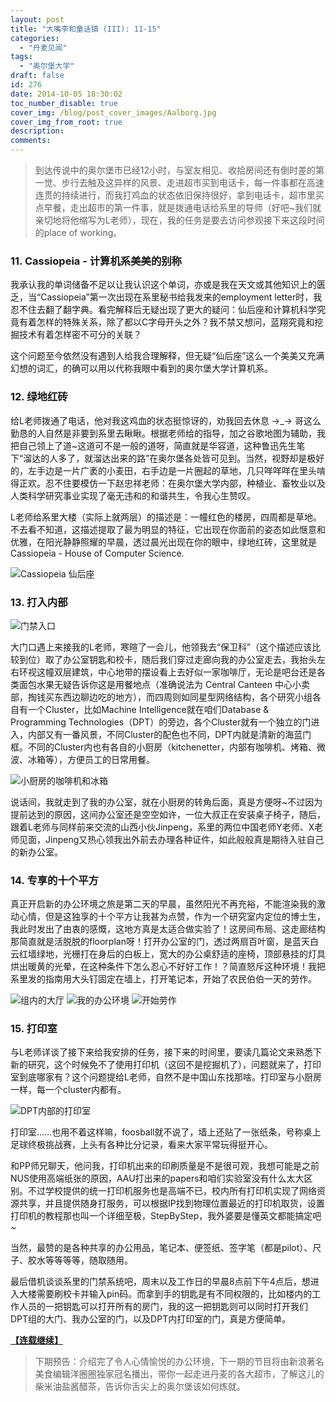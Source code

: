 ```yaml
---
layout: post
title: "大嘴李和童话镇 (III): 11-15"
categories:
  - "丹麦见闻"
tags:
  - "奥尔堡大学"
draft: false
id: 276
date: 2014-10-05 18:30:02
toc_number_disable: true
cover_img: /blog/post_cover_images/Aalborg.jpg
cover_img_from_root: true
description:
comments:
---
```


> 到达传说中的奥尔堡市已经12小时，与室友相见、收拾房间还有倒时差的第一觉、步行去触及这异样的风景、走进超市买到电话卡，每一件事都在高速连贯的持续进行，而我打鸡血的状态依旧保持很好，拿到电话卡，超市里买点早餐，走出超市的第一件事，就是拨通电话给系里的导师（好吧~我们就亲切地将他缩写为L老师），现在，我的任务是要去访问参观接下来这段时间的place of working。

### 11. Cassiopeia - 计算机系美美的别称

我承认我的单词储备不足以让我认识这个单词，亦或是我在天文或其他知识上的匮乏，当“Cassiopeia”第一次出现在系里秘书给我发来的employment letter时，我忍不住去翻了翻字典。看完解释后无疑出现了更大的疑问：仙后座和计算机科学究竟有着怎样的特殊关系，除了都以C字母开头之外？我不禁又想问，蓝翔究竟和挖掘技术有着怎样密不可分的关联？

这个问题至今依然没有遇到人给我合理解释，但无疑“仙后座”这么一个美美又充满幻想的词汇，的确可以用以代称我眼中看到的奥尔堡大学计算机系。

### 12. 绿地红砖

给L老师拨通了电话，他对我这鸡血的状态挺惊讶的，劝我回去休息 →_→ 哥这么勤恳的人自然是非要到系里去瞅瞅。根据老师给的指导，加之谷歌地图为辅助，我把自己领上了道~这道可不是一般的道呀，简直就是华容道，这种鲁迅先生笔下“溜达的人多了，就溜达出来的路”在奥尔堡各处皆可见到。当然，视野却是极好的，左手边是一片广袤的小麦田，右手边是一片圈起的草地，几只咩咩咩在里头啃得正欢。忍不住要模仿一下赵忠祥老师：在奥尔堡大学内部，种植业、畜牧业以及人类科学研究事业实现了毫无违和的和谐共生，令我心生赞叹。

L老师给系里大楼（实际上就两层）的描述是：一幢红色的楼房，四周都是草地。不去看不知道，这描述提取了最为明显的特征，它出现在你面前的姿态如此惬意和优雅，在阳光静静照耀的早晨，透过晨光出现在你的眼中，绿地红砖，这里就是Cassiopeia - House of Computer Science.

![Cassiopeia 仙后座](20140912_90624_IMG_2032.jpg)

### 13. 打入内部

![门禁入口](20140928_101759_IMG_2085.jpg)

大门口遇上来接我的L老师，寒暄了一会儿，他领我去“保卫科”（这个描述应该比较到位）取了办公室钥匙和校卡，随后我们穿过走廊向我的办公室走去，我抬头左右环视这幢双层建筑，中心地带的摆设看上去好似一家咖啡厅，无论是吧台还是各类面包水果无疑告诉你这是用餐地点（准确说法为 Central Canteen 中心小卖部，掏钱买东西边聊边吃的地方），而四周则如同星型网络结构，各个研究小组各自有一个Cluster，比如Machine Intelligence就在咱们Database & Programming Technologies（DPT）的旁边，各个Cluster就有一个独立的门进入，内部又有一番风景，不同Cluster的配色也不同，DPT内就是清新的海蓝门框。不同的Cluster内也有各自的小厨房（kitchenetter，内部有咖啡机、烤箱、微波、冰箱等），方便员工的日常用餐。

![小厨房的咖啡机和冰箱](20141005_101613_IMG_2115.jpg)

说话间，我就走到了我的办公室，就在小厨房的转角后面，真是方便呀~不过因为提前达到的原因，这间办公室还是空空如许，一位大叔正在安装桌子椅子，随后，跟着L老师与同样前来交流的山西小伙Jinpeng，系里的两位中国老师Y老师、X老师见面，Jinpeng又热心领我出外前去办理各种证件，如此般般真是期待入驻自己的新办公室。

### 14. 专享的十个平方

真正开启新的办公环境之旅是第二天的早晨，虽然阳光不再充裕，不能渲染我的激动心情，但是这独享的十个平方让我甚为点赞，作为一个研究室内定位的博士生，我此时发出了由衷的感慨，这地方真是太适合做实验了！这房间布局、这走廊结构那简直就是活脱脱的floorplan呀！打开办公室的门，透过两扇百叶窗，是蓝天白云红墙绿地，光栅打在身后的白板上，宽大的办公桌舒适的座椅，顶部悬挂的灯具烘出暖黄的光晕，在这种条件下怎么忍心不好好工作！？简直怒斥这种环境！我把系里发的指南用大头钉固定在墙上，打开笔记本，开始了农民伯伯一天的劳作。

![组内的大厅](20140911_133811_IMG_1992.jpg)
![我的办公环境](20140912_141318_IMG_2003.jpg)
![开始劳作](20140912_141310_IMG_2002.jpg)

### 15. 打印室

与L老师详谈了接下来给我安排的任务，接下来的时间里，要读几篇论文来熟悉下新的研究，这个时候免不了使用打印机（这回不是挖掘机了），问题就来了，打印室到底哪家有？这个问题提给L老师，自然不是中国山东找那啥。打印室与小厨房一样，每一个cluster内都有。

![DPT内部的打印室](20140912_145641_IMG_2031.jpg)

打印室……也用不着这样嘛，foosball就不说了，墙上还贴了一张纸条，号称桌上足球终极挑战赛，上头有各种比分记录，看来大家平常玩得挺开心。

和PP师兄聊天，他问我，打印机出来的印刷质量是不是很可观，我想可能是之前NUS使用高端纸张的原因，AAU打出来的papers和咱们实验室没有什么太大区别。不过学校提供的统一打印机服务也是高端不已，校内所有打印机实现了网络资源共享，并且提供随身打服务，可以根据IP找到物理位置最近的打印机取货，设置打印机的教程那也叫一个详细至极，StepByStep，我外婆要是懂英文都能搞定吧~

当然，最赞的是各种共享的办公用品，笔记本、便签纸、签字笔（都是pilot）、尺子、胶水等等等等，随取随用。

最后借机谈谈系里的门禁系统吧，周末以及工作日的早晨8点前下午4点后，想进入大楼需要刷校卡并输入pin码。而拿到手的钥匙是有不同权限的，比如楼内的工作人员的一把钥匙可以打开所有的房门，我的这一把钥匙则可以同时打开我们DPT组的大门、我办公室的门，以及DPT内打印室的门，真是方便简单。

[**【连载继续】**](/blog/大嘴李和童话镇4)

> 下期预告：介绍完了令人心情愉悦的办公环境，下一期的节目将由新浪著名美食编辑洋圈圈独家冠名播出，带你一起走进丹麦的各大超市，了解这儿的柴米油盐酱醋茶，告诉你舌尖上的奥尔堡该如何炼就。
